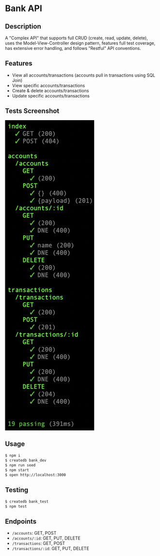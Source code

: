 # Bank API

## Description
A "Complex API" that supports full CRUD (create, read, update, delete), uses the Model-View-Controller design pattern, features full test coverage, has extensive error handling, and follows "Restful" API conventions.


## Features
* View all accounts/transactions (accounts pull in transactions using SQL Join)
* View specific accounts/transactions
* Create & delete accounts/transactions
* Update specific accounts/transactions

## Tests Screenshot
![tests](bank-api-tests.png?raw=true "tests")

## Usage
```
$ npm i
$ createdb bank_dev
$ npm run seed
$ npm start
$ open http://localhost:3000
```

## Testing
```
$ createdb bank_test
$ npm test
```

## Endpoints
* `/accounts`: GET, POST
* `/accounts/:id`: GET, PUT, DELETE
* `/transactions`: GET, POST
* `/transactions/:id`: GET, PUT, DELETE
